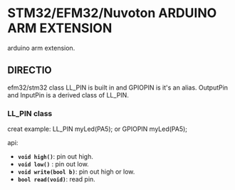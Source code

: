 # STM32/EFM32/Nuvoton ARDUINO  ARM EXTENSION
  arduino arm extension.

## DIRECTIO
   efm32/stm32  class LL_PIN is built in and GPIOPIN is it's an alias.
   OutputPin and  InputPin is a derived class of LL_PIN.
### LL_PIN class
  creat example:
    LL_PIN  myLed(PA5); 
    or GPIOPIN  myLed(PA5); 
  
api:

* **`void high()`**: pin out high.
* **`void low()`** : pin out low.
* **`void write(bool b)`**: pin out high or low.
* **`bool read(void)`**: read pin.

